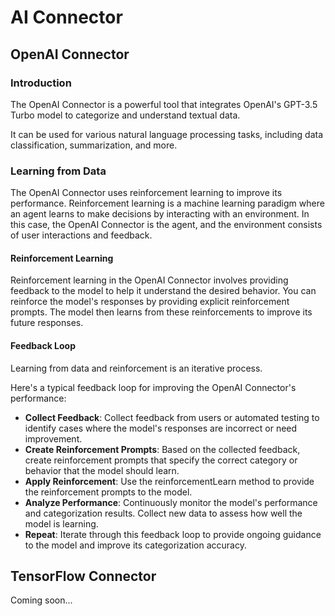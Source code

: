 # AI Connector

## OpenAI Connector

### Introduction

The OpenAI Connector is a powerful tool that integrates OpenAI's GPT-3.5 Turbo model to categorize and understand textual data.

It can be used for various natural language processing tasks, including data classification, summarization, and more.

### Learning from Data

The OpenAI Connector uses reinforcement learning to improve its performance.
Reinforcement learning is a machine learning paradigm where an agent learns to make decisions by interacting with an environment.
In this case, the OpenAI Connector is the agent, and the environment consists of user interactions and feedback.

#### Reinforcement Learning

Reinforcement learning in the OpenAI Connector involves providing feedback to the model to help it understand the desired behavior.
You can reinforce the model's responses by providing explicit reinforcement prompts.
The model then learns from these reinforcements to improve its future responses.

#### Feedback Loop

Learning from data and reinforcement is an iterative process.

Here's a typical feedback loop for improving the OpenAI Connector's performance:

- **Collect Feedback**: Collect feedback from users or automated testing to identify cases where the model's responses are incorrect or need improvement.
- **Create Reinforcement Prompts**: Based on the collected feedback, create reinforcement prompts that specify the correct category or behavior that the model should learn.
- **Apply Reinforcement**: Use the reinforcementLearn method to provide the reinforcement prompts to the model.
- **Analyze Performance**: Continuously monitor the model's performance and categorization results. Collect new data to assess how well the model is learning.
- **Repeat**: Iterate through this feedback loop to provide ongoing guidance to the model and improve its categorization accuracy.

## TensorFlow Connector

Coming soon...
